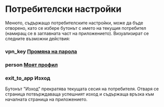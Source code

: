 # Потребителски настройки
Менюто, съдържащо потребителските настройки, може да бъде отворено, като се избере бутонът с името на текущия потребител (намиращ се в заглавната част на приложението). Визуализират се следните възможни действия:
### <span class="material-icons pr-2">vpn_key</span> [Промяна на парола](admin/help/PasswordChange.md)
### <span class="material-icons pr-2">person</span> [Моят профил](admin/help/UserProfile.md)
### <span class="material-icons pr-2">exit_to_app</span> Изход

Бутонът "Изход" прекратява текущата сесия на потребителя. Отваря се страница потвърждаваща успешният изход и съдържаща връзка към началната страница на приложението.